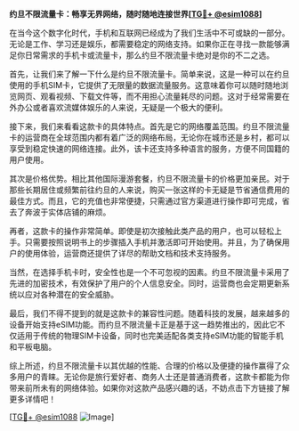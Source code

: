 **约旦不限流量卡：畅享无界网络，随时随地连接世界[[TG💪+ @esim1088](https://t.me/s/esim1088)]**

在当今这个数字化时代，手机和互联网已经成为了我们生活中不可或缺的一部分。无论是工作、学习还是娱乐，都需要稳定的网络支持。如果你正在寻找一款能够满足你日常需求的手机卡或流量卡，那么约旦不限流量卡绝对是你的不二之选。

首先，让我们来了解一下什么是约旦不限流量卡。简单来说，这是一种可以在约旦使用的手机SIM卡，它提供了无限量的数据流量服务。这意味着你可以随时随地浏览网页、观看视频、下载文件等，而不用担心流量耗尽的问题。这对于经常需要在外办公或者喜欢流媒体娱乐的人来说，无疑是一个极大的便利。

接下来，我们来看看这款卡的具体特点。首先是它的网络覆盖范围。约旦不限流量卡的运营商在全球范围内都有着广泛的网络布局，无论你在城市还是乡村，都可以享受到稳定快速的网络连接。此外，该卡还支持多种语言的服务，方便不同国籍的用户使用。

其次是价格优势。相比其他国际漫游套餐，约旦不限流量卡的价格更加亲民。对于那些长期居住或频繁前往约旦的人来说，购买一张这样的卡无疑是节省通信费用的最佳方式。而且，它的充值也非常便捷，只需通过官方渠道进行操作即可完成，省去了奔波于实体店铺的麻烦。

再者，这款卡的操作非常简单。即使是初次接触此类产品的用户，也可以轻松上手。只需要按照说明书上的步骤插入手机并激活即可开始使用。并且，为了确保用户的使用体验，运营商还提供了详尽的帮助文档和技术支持服务。

当然，在选择手机卡时，安全性也是一个不可忽视的因素。约旦不限流量卡采用了先进的加密技术，有效保护了用户的个人信息安全。同时，运营商也会定期更新系统以应对各种潜在的安全威胁。

最后，我们不得不提到的就是这款卡的兼容性问题。随着科技的发展，越来越多的设备开始支持eSIM功能。而约旦不限流量卡正是基于这一趋势推出的，因此它不仅适用于传统的物理SIM卡设备，同时也完美适配各类支持eSIM功能的智能手机和平板电脑。

综上所述，约旦不限流量卡以其优越的性能、合理的价格以及便捷的操作赢得了众多用户的青睐。无论你是旅行爱好者、商务人士还是普通消费者，这款卡都能为你带来前所未有的网络体验。如果你对这款产品感兴趣的话，不妨点击下方链接了解更多详情吧！

[[TG💪+ @esim1088](https://t.me/s/esim1088) ![Image](https://i.postimg.cc/4NQfJmqS/Snipaste-2025-05-13-00-14-12.png)]